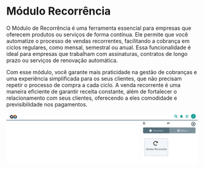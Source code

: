 # Módulo Recorrência

O Módulo de Recorrência é uma ferramenta essencial para empresas que oferecem produtos ou serviços de forma contínua. Ele permite que você automatize o processo de vendas recorrentes, facilitando a cobrança em ciclos regulares, como mensal, semestral ou anual. Essa funcionalidade é ideal para empresas que trabalham com assinaturas, contratos de longo prazo ou serviços de renovação automática.

Com esse módulo, você garante mais praticidade na gestão de cobranças e uma experiência simplificada para os seus clientes, que não precisam repetir o processo de compra a cada ciclo. A venda recorrente é uma maneira eficiente de garantir receita constante, além de fortalecer o relacionamento com seus clientes, oferecendo a eles comodidade e previsibilidade nos pagamentos.

![](https://github.com/Gestao-Online/public-docs/blob/c80618df6acf77be76ae119b7aa08d87adcf5ce6/erp-v2/marketplace/extensions/br.com.gestao-online.module.recorrencia/assets/modulo_recorrencia_01.png?raw=true)